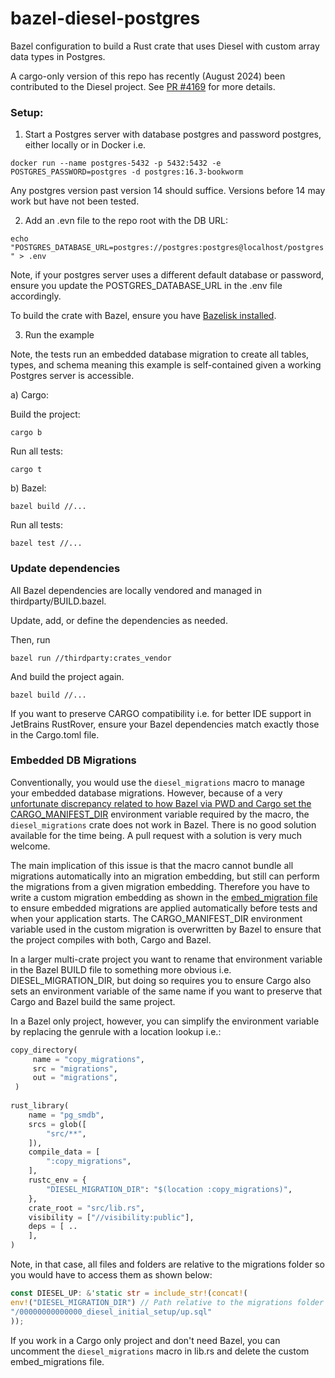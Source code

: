 # bazel-diesel-postgres

Bazel configuration to build a Rust crate that uses Diesel with custom array data types in Postgres.

A cargo-only version of this repo has recently (August 2024) been contributed to the Diesel project. 
See [PR #4169](https://github.com/diesel-rs/diesel/pull/4169) for more details. 

### Setup:

1) Start a Postgres server with database postgres and password postgres, either locally or in Docker i.e.

`docker run --name postgres-5432 -p 5432:5432 -e POSTGRES_PASSWORD=postgres -d postgres:16.3-bookworm`

Any postgres version past version 14 should suffice. Versions before 14 may work but have not been tested.

2) Add an .evn file to the repo root with the DB URL:

`echo "POSTGRES_DATABASE_URL=postgres://postgres:postgres@localhost/postgres" > .env`

Note, if your postgres server uses a different default database or password,
ensure you update the POSTGRES_DATABASE_URL in the .env file accordingly.

To build the crate with Bazel, ensure you have [Bazelisk installed](https://github.com/bazelbuild/bazelisk/releases).

3) Run the example

Note, the tests run an embedded database migration to create all tables, types, and schema meaning
this example is self-contained given a working Postgres server is accessible.

a) Cargo:

Build the project:

`cargo b`

Run all tests:

`cargo t`

b) Bazel:

`bazel build //...`

Run all tests:

`bazel test //...`

### Update dependencies

All Bazel dependencies are locally vendored and managed in thirdparty/BUILD.bazel.

Update, add, or define the dependencies as needed.

Then, run

`bazel run //thirdparty:crates_vendor`

And build the project again.

`bazel build //...`

If you want to preserve CARGO compatibility i.e. for better IDE support in JetBrains RustRover, 
ensure your Bazel dependencies match exactly those in the Cargo.toml file.

### Embedded DB Migrations

Conventionally, you would use the `diesel_migrations` macro to manage your embedded database migrations.
However, because of
a very [unfortunate discrepancy related to how Bazel via PWD and Cargo set the CARGO_MANIFEST_DIR](https://internals.rust-lang.org/t/build-scripts-pwd-and-cargo-manifest-dir-strangeness/16833/2)
environment variable required by the macro, the `diesel_migrations` crate does not work in Bazel. 
There is no good solution available for the time being. A pull request with a solution is very much welcome.

The main implication of this issue is that the macro cannot bundle all migrations automatically into an migration embedding, 
but still can perform the migrations from a given migration embedding.
Therefore you have to write a custom migration embedding as shown in the [embed_migration file](src/embed_migrations.rs)
to ensure embedded migrations are applied automatically before tests and when your application starts.
The CARGO_MANIFEST_DIR environment variable used in the custom migration is overwritten by Bazel to ensure 
that the project compiles with both, Cargo and Bazel. 

In a larger multi-crate project you want to rename that environment variable in the Bazel BUILD file 
to something more obvious i.e. DIESEL_MIGRATION_DIR, but doing so requires you to ensure Cargo 
also sets an environment variable of the same name if you want to preserve that
Cargo and Bazel build the same project. 

In a Bazel only project, however, you can simplify the environment variable by replacing 
the genrule with a location lookup i.e.:

```python
copy_directory(
     name = "copy_migrations",
     src = "migrations",
     out = "migrations",
 )
 
rust_library(
    name = "pg_smdb",
    srcs = glob([
        "src/**",
    ]),
    compile_data = [
        ":copy_migrations",
    ],
    rustc_env = {
        "DIESEL_MIGRATION_DIR": "$(location :copy_migrations)",
    },
    crate_root = "src/lib.rs",
    visibility = ["//visibility:public"],
    deps = [ ..
    ],
) 
```
Note, in that case, all files and folders are relative to the migrations folder so you would have to access them as shown below:

```rust 
const DIESEL_UP: &'static str = include_str!(concat!(
env!("DIESEL_MIGRATION_DIR") // Path relative to the migrations folder
"/00000000000000_diesel_initial_setup/up.sql"
));
```

If you work in a Cargo only project and don't need Bazel, you can uncomment the `diesel_migrations` macro  in lib.rs and delete the custom embed_migrations file.
